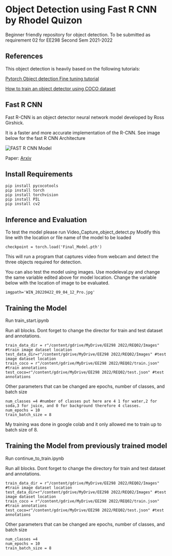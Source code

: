 # Object Detection using Fast R CNN by Rhodel Quizon

Beginner friendly repository for object detection. 
To be submitted as requirement 02 for EE298 Second Sem 2021-2022



## References
This object detection is heavily based on the following tutorials:

[Pytorch Object detection Fine tuning tutorial](https://pytorch.org/tutorials/intermediate/torchvision_tutorial.html)

[How to train an object detector using COCO dataset](https://medium.com/fullstackai/how-to-train-an-object-detector-with-your-own-coco-dataset-in-pytorch-319e7090da5)



## Fast R CNN

Fast R-CNN is an object detector neural network model developed by Ross Girshick.

It is a faster and more accurate implementation of the R-CNN. See image below for the fast R CNN Architecture



![FAST R CNN Model](https://i.ibb.co/tX22fB9/FASTRCNN.png)

Paper:
[Arxiv](https://arxiv.org/abs/1504.08083)


## Install Requirements


```
pip install pycocotools
pip install torch
pip install torchvision
pip install PIL
pip install cv2
```


## Inference and Evaluation

To test the model please run Video_Capture_object_detect.py 
Modify this line with the location or file name of the model to be loaded

```
checkpoint = torch.load('Final_Model.pth')

```

This will run a program that captures video from webcam and detect the three objects required for detection.

You can also test the model using images. Use modeleval.py and change the same variable edited above for model location.
Change the variable below with the location of image to be evaluated.

```
imgpath='WIN_20220422_09_04_12_Pro.jpg'

```

## Training the Model

Run train_start.ipynb

Run all blocks. Dont forget to change the director for train and test dataset and annotations.

```
train_data_dir = r"/content/gdrive/MyDrive/EE298 2022/REQ02/Images" #train image dataset location
test_data_dir=r"/content/gdrive/MyDrive/EE298 2022/REQ02/Images" #test image dataset location
train_coco = r"/content/gdrive/MyDrive/EE298 2022/REQ02/train.json" #train annotations
test_coco=r"/content/gdrive/MyDrive/EE298 2022/REQ02/test.json" #test annotations

```

Other parameters that can be changed are epochs, number of classes, and batch size

```
num_classes =4 #number of classes put here are 4 1 for water,2 for soda,3 for juice, and 0 for background therefore 4 classes.
num_epochs = 10
train_batch_size = 8

```

My training was done in google colab and it only allowed me to train up to batch size of 8.



## Training the Model from previously trained model

Run continue_to_train.ipynb

Run all blocks. Dont forget to change the directory for train and test dataset and annotations.

```
train_data_dir = r"/content/gdrive/MyDrive/EE298 2022/REQ02/Images" #train image dataset location
test_data_dir=r"/content/gdrive/MyDrive/EE298 2022/REQ02/Images" #test image dataset location
train_coco = r"/content/gdrive/MyDrive/EE298 2022/REQ02/train.json" #train annotations
test_coco=r"/content/gdrive/MyDrive/EE298 2022/REQ02/test.json" #test annotations

```

Other parameters that can be changed are epochs, number of classes, and batch size

```
num_classes =4
num_epochs = 10
train_batch_size = 8

```

